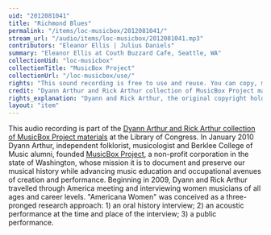 ```yaml
---
uid: "2012081041"
title: "Richmond Blues"
permalink: "/items/loc-musicbox/2012081041/"
stream_url: "/audio/items/loc-musicbox/2012081041.mp3"
contributors: "Eleanor Ellis | Julius Daniels"
summary: "Eleanor Ellis at Couth Buzzard Cafe, Seattle, WA"
collectionUid: "loc-musicbox"
collectionTitle: "MusicBox Project"
collectionUrl: "/loc-musicbox/use/"
rights: "This sound recording is free to use and reuse. You can copy, modify, distribute and perform the work, even for commercial purposes, all without asking permission. The American Folklife Center at the Library of Congress asks that artists approach the materials in this collection with respect for the culture and sensibilities of the people whose lives, ideas, and creativity are documented here. Attribution is recommended but not required."
credit: "Dyann Arthur and Rick Arthur collection of MusicBox Project materials (AFC 2010/029) Archive of Folk Culture, American Folklife Center, Library of Congress."
rights_explanation: "Dyann and Rick Arthur, the original copyright holders of the MusicBox Project, relinquished all ownership and copyright of the collection to The American Folklife Center at The Library of Congress in 2010. With this gift, the Library also received copies of the release forms from the performers. Furthermore, Citizen DJ only includes those recordings that contain performances of songs that are in the public domain due to copyright expiration."
layout: "item"
---
```


This audio recording is part of the [Dyann Arthur and Rick Arthur collection of MusicBox Project materials](https://lccn.loc.gov/2019655209) at the Library of Congress. In January 2010 Dyann Arthur, independent folklorist, musicologist and Berklee College of Music alumni, founded [MusicBox Project](http://www.musicboxproject.org/), a non-profit corporation in the state of Washington, whose mission it is to document and preserve our musical history while advancing music education and occupational avenues of creation and performance. Beginning in 2009, Dyann and Rick Arthur travelled through America meeting and interviewing women musicians of all ages and career levels. "Americana Women" was conceived as a three-pronged research approach: 1) an oral history interview; 2) an acoustic performance at the time and place of the interview; 3) a public performance.